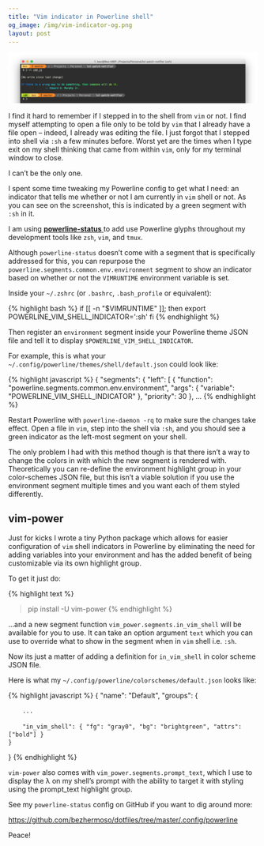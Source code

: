 ```yaml
---
title: "Vim indicator in Powerline shell"
og_image: /img/vim-indicator-og.png
layout: post
---
```


<img src="/img/vim-indicator.png">

I find it hard to remember if I stepped in to the shell from `vim` or not. I find
myself attempting to open a file only to be told by `vim` that I already have
a file open – indeed, I already was editing the file. I just forgot that
I stepped into shell via `:sh` a few minutes before. Worst yet are the times when
I type exit on my shell thinking that came from within `vim`, only for my
terminal window to close.

I can’t be the only one.

I spent some time tweaking my Powerline config to get what I need: an indicator
that tells me whether or not I am currently in `vim` shell or not. As you can see
on the screenshot, this is indicated by a green segment with `:sh` in it.

I am using [ **powerline-status** ](http://powerline.readthedocs.org/en/latest/) to add use Powerline glyphs throughout my
development tools like `zsh`, `vim`, and `tmux`.

Although `powerline-status` doesn’t come with a segment that is specifically
addressed for this, you can repurpose the
`powerline.segments.common.env.environment` segment to show an indicator based on
whether or not the `VIMRUNTIME` environment variable is set.

Inside your `~/.zshrc` (or `.bashrc`, `.bash_profile` or equivalent):

{% highlight bash %}
if [[ -n "$VIMRUNTIME" ]]; then
export POWERLINE_VIM_SHELL_INDICATOR=':sh'
fi
{% endhighlight %}

Then register an `environment` segment inside your Powerline theme JSON file
and tell it to display `$POWERLINE_VIM_SHELL_INDICATOR`.

For example, this is what your
`~/.config/powerline/themes/shell/default.json` could look like:

{% highlight javascript %}
{
    "segments": {
        "left": [
            {
                "function": "powerline.segments.common.env.environment",
                "args": {
                    "variable": "POWERLINE_VIM_SHELL_INDICATOR"
                },
                "priority": 30
            },
    ...
{% endhighlight %}

Restart Powerline with `powerline-daemon -rq` to make sure the changes take effect.
Open a file in `vim`, step into the shell via `:sh`, and you should see a green
indicator as the left-most segment on your shell.

The only problem I had with this method though is that there isn’t a way to change
the colors in with which the new segment is rendered with.  Theoretically you can
re-define the environment highlight group in your color-schemes JSON file, but
this isn’t a viable solution if you use the environment segment multiple times and
you want each of them styled differently.

## vim-power

Just for kicks I wrote a tiny Python package which allows for easier configuration of `vim`
shell indicators in Powerline by eliminating the need for adding variables into your
environment and has the added benefit of being customizable via its own highlight group.

To get it just do:

{% highlight text %}
> pip install -U vim-power
{% endhighlight %}

…and a new segment function `vim_power.segments.in_vim_shell` will be available for you to use.
It can take an option argument `text` which you can use to override what to show in the
segment when in `vim` shell i.e. `:sh`.

Now its just a matter of adding a definition for `in_vim_shell` in color scheme JSON file.

Here is what my `~/.config/powerline/colorschemes/default.json` looks like:

{% highlight javascript %}
{
    "name": "Default",
    "groups": {

        ...

        "in_vim_shell": { "fg": "gray0", "bg": "brightgreen", "attrs": ["bold"] }
    }
}
{% endhighlight %}

`vim-power` also comes with `vim_power.segments.prompt_text`, which I use to
display the λ on my shell’s prompt with the ability to target it with styling
using the prompt_text highlight group.

See my `powerline-status` config on GitHub if you want to dig around more:

https://github.com/bezhermoso/dotfiles/tree/master/.config/powerline

Peace!
